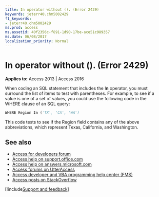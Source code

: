 ```yaml
---
title: In operator without (). (Error 2429)
keywords: jeterr40.chm5002429
f1_keywords:
- jeterr40.chm5002429
ms.prod: access
ms.assetid: 40f2356c-f891-1d90-17be-ace51c989357
ms.date: 06/08/2017
localization_priority: Normal
---
```



# In operator without (). (Error 2429)

  

**Applies to:** Access 2013 | Access 2016

When coding an SQL statement that includes the  **In** operator, you must surround the list of items to test with parentheses. For example, to see if a value is one of a set of values, you could use the following code in the WHERE clause of an SQL query:




```vb
WHERE Region In ('TX', 'CA', 'WA')

```

This code tests to see if the Region field contains any of the above abbreviations, which represent Texas, California, and Washington.

## See also

- [Access for developers forum](https://social.msdn.microsoft.com/Forums/office/home?forum=accessdev)
- [Access help on support.office.com](https://support.office.com/search/results?query=Access)
- [Access help on answers.microsoft.com](https://answers.microsoft.com/)
- [Access forums on UtterAccess](https://www.utteraccess.com/forum/index.php?act=idx)
- [Access developer and VBA programming help center (FMS)](https://www.fmsinc.com/MicrosoftAccess/developer/)
- [Access posts on StackOverflow](https://stackoverflow.com/questions/tagged/ms-access)

[!include[Support and feedback](~/includes/feedback-boilerplate.md)]